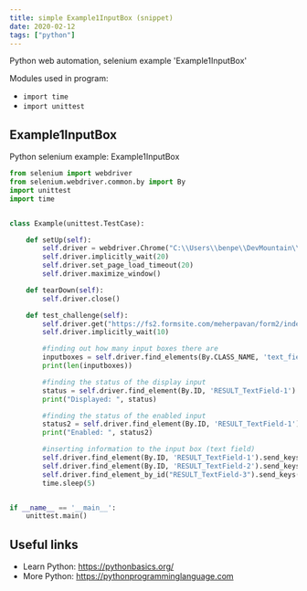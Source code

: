 ```yaml
---
title: simple Example1InputBox (snippet)
date: 2020-02-12
tags: ["python"]
---
```

Python web automation, selenium example 'Example1InputBox'


Modules used in program: 
* `import time`
* `import unittest`

## Example1InputBox

Python selenium example: Example1InputBox

```python
from selenium import webdriver
from selenium.webdriver.common.by import By
import unittest
import time


class Example(unittest.TestCase):

    def setUp(self):
        self.driver = webdriver.Chrome("C:\\Users\\benpe\\DevMountain\\testing-resources\\chromedriver.exe")
        self.driver.implicitly_wait(20)
        self.driver.set_page_load_timeout(20)
        self.driver.maximize_window()

    def tearDown(self):
        self.driver.close()

    def test_challenge(self):
        self.driver.get("https://fs2.formsite.com/meherpavan/form2/index.html?1537702596407")
        self.driver.implicitly_wait(10)

        #finding out how many input boxes there are
        inputboxes = self.driver.find_elements(By.CLASS_NAME, 'text_field')
        print(len(inputboxes))

        #finding the status of the display input
        status = self.driver.find_element(By.ID, 'RESULT_TextField-1').is_displayed()
        print("Displayed: ", status)

        #finding the status of the enabled input
        status2 = self.driver.find_element(By.ID, 'RESULT_TextField-1').is_enabled()
        print("Enabled: ", status2)

        #inserting information to the input box (text field)
        self.driver.find_element(By.ID, 'RESULT_TextField-1').send_keys("Daniel")
        self.driver.find_element(By.ID, 'RESULT_TextField-2').send_keys("Peng")
        self.driver.find_element_by_id("RESULT_TextField-3").send_keys("1234567890")
        time.sleep(5)


if __name__ == '__main__':
    unittest.main()


```

## Useful links

- Learn Python: https://pythonbasics.org/
- More Python: https://pythonprogramminglanguage.com
